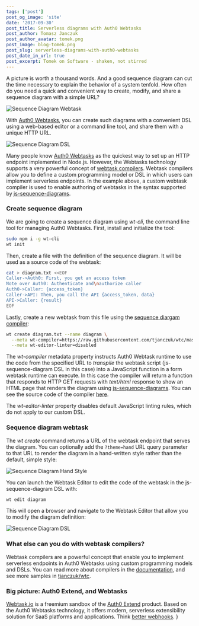 ```yaml
---
tags: ['post']
post_og_image: 'site'
date: '2017-09-30'  
post_title: Serverless diagrams with Auth0 Webtasks
post_author: Tomasz Janczuk
post_author_avatar: tomek.png
post_image: blog-tomek.png
post_slug: serverless-diagrams-with-auth0-webtasks
post_date_in_url: true
post_excerpt: Tomek on Software - shaken, not stirred
---
```


A picture is worth a thousand words. And a good sequence diagram can cut the time necessary to explain the behavior of a system tenfold. How often do you need a quick and convenient way to create, modify, and share a sequence diagram with a simple URL?

<img src="tomek-blog/2017-09-30/0.png" class="tj-img-diagram-100" alt="Sequence Diagram Webtask">

With [Auth0 Webtasks](https://webtask.io), you can create such diagrams with a convenient DSL using a web-based editor or a command line tool, and share them with a unique HTTP URL. 

<img src="tomek-blog/2017-09-30/1.png" class="tj-img-diagram-100" alt="Sequence Diagram DSL">

Many people know [Auth0 Webtasks](https://webtask.io) as the quickest way to set up an HTTP endpoint implemented in Node.js. However, the Webtasks technology supports a very powerful concept of [webtask compilers](https://webtask.io/docs/webtask-compilers). Webtask compilers allow you to define a custom programming model or DSL in which users can implement serverless endpoints. In the example above, a custom webtask compiler is used to enable authoring of webtasks in the syntax supported by [js-sequence-diagrams](https://bramp.github.io/js-sequence-diagrams/). 

### Create sequence diagram

We are going to create a sequence diagram using *wt-cli*, the command line tool for managing Auth0 Webtasks. First, install and initialize the tool:

```bash
sudo npm i -g wt-cli
wt init
```

Then, create a file with the definition of the sequence diagram. It will be used as a source code of the webtask: 

```bash
cat > diagram.txt <<EOF
Caller->Auth0: First, you get an access token
Note over Auth0: Authenticate and\nauthorize caller
Auth0->Caller: {access_token}
Caller->API: Then, you call the API {access_token, data}
API->Caller: {result}
EOF
```

Lastly, create a new webtask from this file using the [sequence diargam compiler](https://github.com/tjanczuk/wtc#sequence-diagram): 

```bash
wt create diagram.txt --name diagram \
  --meta wt-compiler=https://raw.githubusercontent.com/tjanczuk/wtc/master/sequence_diagram_compiler.js \
  --meta wt-editor-linter=disabled
```

The *wt-compiler* metadata property instructs Auth0 Webtask runtime to use the code from the specified URL to *transpile* the webtask script (js-sequence-diagram DSL in this case) into a JavaScript function in a form webtask runtime can execute. In this case the compiler will return a function that responds to HTTP GET requests with *text/html* response to show an HTML page that renders the diagram using [js-sequence-diagrams](https://bramp.github.io/js-sequence-diagrams/). You can see the source code of the compiler [here](https://github.com/tjanczuk/wtc/blob/master/sequence_diagram_compiler.js).

The *wt-editor-linter* property disables default JavaScript linting rules, which do not apply to our custom DSL. 

### Sequence diagram webtask

The *wt create* command returns a URL of the webtask endpoint that serves the diagram. You can optionally add the `?theme=hand` URL query parameter to that URL to render the diagram in a hand-written style rather than the default, simple style: 

<img src="tomek-blog/2017-09-30/3.png" class="tj-img-diagram-100" alt="Sequence Diagram Hand Style">

You can launch the Webtask Editor to edit the code of the webtask in the js-sequence-diagram DSL with:

```bash
wt edit diagram
```

This will open a browser and navigate to the Webtask Editor that allow you to modify the diagram definition: 

<img src="tomek-blog/2017-09-30/1.png" class="tj-img-diagram-100" alt="Sequence Diagram DSL">

### What else can you do with webtask compilers?

Webtask compilers are a powerful concept that enable you to implement serverless endpoints in Auth0 Webtasks using custom programming models and DSLs. You can read more about compilers in the [documentation](https://goextend.io/docs/developer-guide#middleware), and see more samples in [tjanczuk/wtc](https://github.com/tjanczuk/wtc).

### Big picture: Auth0 Extend, and Webtasks

[Webtask.io](https://webtask.io) is a freemium sandbox of the [Auth0 Extend](https://goextend.io) product. Based on the Auth0 Webtasks technology, it offers modern, serverless extensibility solution for SaaS platforms and applications. Think [better webhooks](https://auth0.com/blog/why-is-serverless-extensibility-better-than-webhooks/).
}